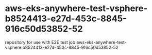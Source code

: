 # aws-eks-anywhere-test-vsphere-b8524413-e27d-453c-8845-916c50d53852-52
repository for use with E2E test job aws-eks-anywhere-test-vsphere:b8524413-e27d-453c-8845-916c50d53852-52
